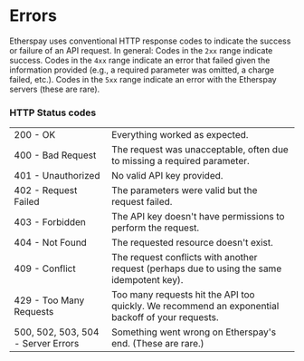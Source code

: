 # Errors

Etherspay uses conventional HTTP response codes to indicate the success or failure of an API request. In general: Codes in the `2xx` range indicate success. Codes in the `4xx` range indicate an error that failed given the information provided (e.g., a required parameter was omitted, a charge failed, etc.). Codes in the `5xx` range indicate an error with the Etherspay servers (these are rare).

### HTTP Status codes

|                                    |                                                                                                  |
| ---------------------------------- | ------------------------------------------------------------------------------------------------ |
| 200 - OK                           | Everything worked as expected.                                                                   |
| 400 - Bad Request                  | The request was unacceptable, often due to missing a required parameter.                         |
| 401 - Unauthorized                 | No valid API key provided.                                                                       |
| 402 - Request Failed               | The parameters were valid but the request failed.                                                |
| 403 - Forbidden                    | The API key doesn't have permissions to perform the request.                                     |
| 404 - Not Found                    | The requested resource doesn't exist.                                                            |
| 409 - Conflict                     | The request conflicts with another request (perhaps due to using the same idempotent key).       |
| 429 - Too Many Requests            | Too many requests hit the API too quickly. We recommend an exponential backoff of your requests. |
| 500, 502, 503, 504 - Server Errors | Something went wrong on Etherspay's end. (These are rare.)                                       |
